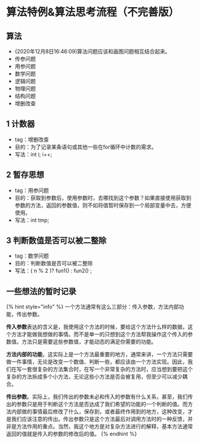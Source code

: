 # 算法特例&算法思考流程（不完善版）

## 算法

* \(2020年12月8日16:46:09\)算法问题应该和画图问题相互结合起来。
* 传参问题
* 用参问题
* 数学问题
* 逻辑问题
* 物理问题
* 结构问题
* 增删改查

## 1 计数器

* tag：增删改查
* 目的：为了记录某条语句或其他一些在for循环中计数的需求。
* 写法：int i; i++;

## 2 暂存思想 

* tag：用参问题
* 目的：获取到参数后，使用参数时，去哪找到这个参数？如果直接使用获取到参数的方法，返回的参数值，则不如将值暂时保存到一个局部变量中去，方便使用。
* 写法：int tmp;

## 3 判断数值是否可以被二整除

* tag：数学问题
* 目的：判断数值是否可以被二整除
* 写法：\( n % 2 \)? fun1\(\) : fun2\(\) ;

## 一些想法的暂时记录

{% hint style="info" %}
一个方法通常有这么三部分：传入参数，方法内部功能，传出参数。

**传入参数**表达的含义是，我使用这个方法的时候，要给这个方法什么样的数据，这个方法才能做我想做的事情。而不是单一的只想到这个方法帮我操作这个传入的参数值。方法只是需要这些参数值，才能动态的满足你需要的功能。

**方法内部的功能**，这实际上是一个方法最重要的地方，通常来讲，一个方法只需要做一件事情，无论是改变一个数值、判断一些，都应该由一个方法实现。因此，我们在写一套很复杂的方法集合时，在写一个非常复杂的方法时，应当想到要把这个复杂的方法拆成多个小方法，无论这些小方法是否会被复用，但至少可以减少耦合。

**传出参数**。实际上，我们传出的参数未必和传入的参数有什么关系，甚至，我们传出的参数只是用于判断这个方法是否达成了我们希望的功能的一个判断的值。而方法内部做的事情最后修改了什么，保存到，或者最终作用到的地方，这种改变，才是我们应该注意的传出。传出参数只是这个方法最后对调用方法时的一种反馈，并非是方法作用的重点。当然，我这个地方是对复杂方法进行的解释，基本方法通常返回的值就是传入的参数的修改后的值。
{% endhint %}

